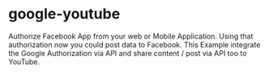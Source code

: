# google-youtube
Authorize Facebook App from your web or Mobile Application. Using that authorization now you could post data to Facebook.  This Example integrate the Google Authorization via API and share content / post via API too to YouTube. 
